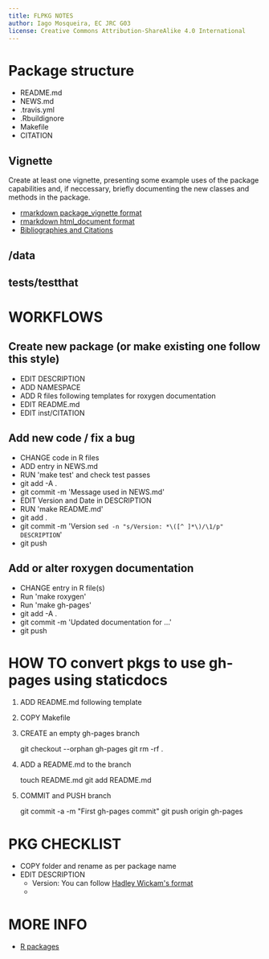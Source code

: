 ```yaml
---
title: FLPKG NOTES
author: Iago Mosqueira, EC JRC G03
license: Creative Commons Attribution-ShareAlike 4.0 International
---
```


# Package structure

- README.md
- NEWS.md
- .travis.yml
- .Rbuildignore
- Makefile
- CITATION

## Vignette

Create at least one vignette, presenting some example uses of the package capabilities and, if neccessary, briefly documenting the new classes and methods in the package.

- [rmarkdown package_vignette format](http://rmarkdown.rstudio.com/package_vignette_format.html)
- [rmarkdown html_document format](http://rmarkdown.rstudio.com/html_document_format.html)
- [Bibliographies and Citations](http://rmarkdown.rstudio.com/authoring_bibliographies_and_citations.html)

## /data

## tests/testthat

# WORKFLOWS

## Create new package (or make existing one follow this style)

- EDIT DESCRIPTION
- ADD NAMESPACE
- ADD R files following templates for roxygen documentation
- EDIT README.md
- EDIT inst/CITATION

## Add new code / fix a bug

- CHANGE code in R files
- ADD entry in NEWS.md
- RUN 'make test' and check test passes
- git add -A .
- git commit -m 'Message used in NEWS.md'
- EDIT Version and Date in DESCRIPTION
- RUN 'make README.md'
- git add .
- git commit -m 'Version `sed -n "s/Version: *\([^ ]*\)/\1/p" DESCRIPTION`'
- git push

## Add or alter roxygen documentation

- CHANGE entry in R file(s)
- Run 'make roxygen'
- Run 'make gh-pages'
- git add -A .
- git commit -m 'Updated documentation for ...'
- git push


# HOW TO convert pkgs to use gh-pages using staticdocs

1. ADD README.md following template
2. COPY Makefile
3. CREATE an empty gh-pages branch

	git checkout --orphan gh-pages
	git rm -rf .

4. ADD a README.md to the branch

	touch README.md
	git add README.md

5. COMMIT and PUSH branch
	
	git commit -a -m "First gh-pages commit"
	git push origin gh-pages

# PKG CHECKLIST

- COPY folder and rename as per package name
- EDIT DESCRIPTION
    - Version: You can follow [Hadley Wickam's format](http://r-pkgs.had.co.nz/description.html#version)
    - 

# MORE INFO

- [R packages](http://r-pkgs.had.co.nz/)
